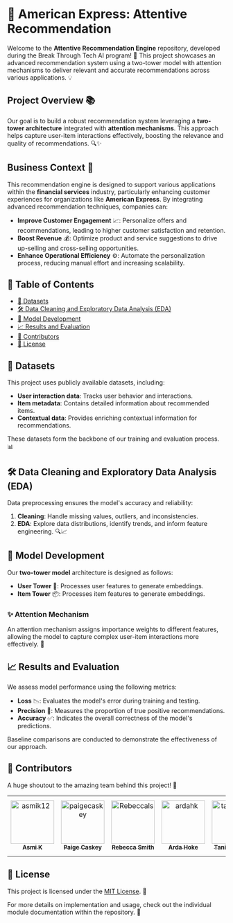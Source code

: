 # 🌟 American Express: Attentive Recommendation

Welcome to the **Attentive Recommendation Engine** repository, developed during the Break Through Tech AI program! 🚀 This project showcases an advanced recommendation system using a two-tower model with attention mechanisms to deliver relevant and accurate recommendations across various applications. 💡

## Project Overview 📚

Our goal is to build a robust recommendation system leveraging a **two-tower architecture** integrated with **attention mechanisms**. This approach helps capture user-item interactions effectively, boosting the relevance and quality of recommendations. 🔍✨

## Business Context 💼

This recommendation engine is designed to support various applications within the **financial services** industry, particularly enhancing customer experiences for organizations like **American Express**. By integrating advanced recommendation techniques, companies can:

- **Improve Customer Engagement** 📈: Personalize offers and recommendations, leading to higher customer satisfaction and retention.
- **Boost Revenue** 💰: Optimize product and service suggestions to drive up-selling and cross-selling opportunities.
- **Enhance Operational Efficiency** ⚙️: Automate the personalization process, reducing manual effort and increasing scalability.

## 📑 Table of Contents

- [📂 Datasets](#datasets)
- [🛠️ Data Cleaning and Exploratory Data Analysis (EDA)](#data-cleaning-and-exploratory-data-analysis-eda)
- [🧩 Model Development](#model-development)
- [📈 Results and Evaluation](#results-and-evaluation)
- [👥 Contributors](#contributors)
- [📜 License](#license)

## 📂 Datasets

This project uses publicly available datasets, including:

- **User interaction data**: Tracks user behavior and interactions.
- **Item metadata**: Contains detailed information about recommended items.
- **Contextual data**: Provides enriching contextual information for recommendations.

These datasets form the backbone of our training and evaluation process. 📊

## 🛠️ Data Cleaning and Exploratory Data Analysis (EDA)

Data preprocessing ensures the model's accuracy and reliability:

1. **Cleaning**: Handle missing values, outliers, and inconsistencies.
2. **EDA**: Explore data distributions, identify trends, and inform feature engineering. 🔍📈

## 🧩 Model Development

Our **two-tower model** architecture is designed as follows:

- **User Tower** 🧑: Processes user features to generate embeddings.
- **Item Tower** 📦: Processes item features to generate embeddings.

### ✨ Attention Mechanism
An attention mechanism assigns importance weights to different features, allowing the model to capture complex user-item interactions more effectively. 🌟

## 📈 Results and Evaluation

We assess model performance using the following metrics:

- **Loss** 📉: Evaluates the model's error during training and testing.
- **Precision** 🔧: Measures the proportion of true positive recommendations.
- **Accuracy** ✅: Indicates the overall correctness of the model's predictions.

Baseline comparisons are conducted to demonstrate the effectiveness of our approach.

## 👥 Contributors
A huge shoutout to the amazing team behind this project! 🙌

<!-- readme: contributors -start -->
<table>
	<tbody>
		<tr>
            <td align="center">
                <a href="https://github.com/asmik12">
                    <img src="https://avatars.githubusercontent.com/u/168493757?v=4" width="100;" alt="asmik12"/>
                    <br />
                    <sub><b>Asmi K</b></sub>
                </a>
            </td>
            <td align="center">
                <a href="https://github.com/paigecaskey">
                    <img src="https://avatars.githubusercontent.com/u/120995805?v=4" width="100;" alt="paigecaskey"/>
                    <br />
                    <sub><b>Paige Caskey</b></sub>
                </a>
            </td>
            <td align="center">
                <a href="https://github.com/Rebeccals1">
                    <img src="https://avatars.githubusercontent.com/u/2145912?v=4" width="100;" alt="Rebeccals"/>
                    <br />
                    <sub><b>Rebecca Smith</b></sub>
                </a>
            </td>
            <td align="center">
                <a href="https://github.com/ardahk">
                    <img src="https://avatars.githubusercontent.com/u/73215056?v=4" width="100;" alt="ardahk"/>
                    <br />
                    <sub><b>Arda Hoke</b></sub>
                </a>
            </td>
            <td align="center">
                <a href="https://github.com/tanishaad">
                    <img src="https://avatars.githubusercontent.com/u/100120733?v=4" width="100;" alt="tanishaad"/>
                    <br />
                    <sub><b>Tanisha Dutta</b></sub>
                </a>
            </td>
            <td align="center">
                <a href="https://github.com/vaishnavi-rama">
                    <img src="https://avatars.githubusercontent.com/u/156384098?v=4" width="100;" alt="vaishnavi-rama"/>
                    <br />
                    <sub><b>Vaishnavi Ramanujan</b></sub>
                </a>
            </td>
		</tr>
	<tbody>
</table>
<!-- readme: contributors -end -->

## 📜 License

This project is licensed under the [MIT License](LICENSE). 📝

For more details on implementation and usage, check out the individual module documentation within the repository. 🚀

